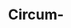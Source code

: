 ---
title: "Circum-"
description: "Circum-"
layout: shop
keywords:
  - 美食競賽
  - 台灣美食
  - 美食精選
datePublished: "2025-06-30"
dateModified: "2025-07-05"
city: "台北市"
district: "中山區"
address: "台北市中山區中山北路二段39巷3號Regent Galleria B2麗晶精品 B2B2"
phone: "0225816575"
geo: "25.05416178477979, 121.52531790867282"
google_map: "https://maps.app.goo.gl/6RSqBDYvjGMZRUK5A"
footinder: "https://footinder.com.tw/%e5%8f%b0%e5%8c%97%e5%b8%82%e4%b8%ad%e5%b1%b1%e5%8d%80/362195/"
official: "https://www.facebook.com/Circumhyphen/"
award:
  - name: "500盤"
    year: "2024"
    entries:
      - dishes:
          - "一抹紅"

---